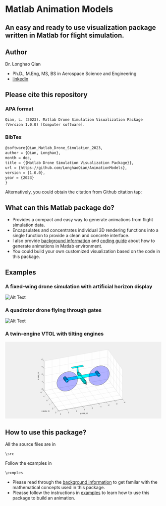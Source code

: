 # Matlab Animation Models
## An easy and ready to use visualization package written in Matlab for flight simulation.

## Author
Dr. Longhao Qian

- Ph.D., M.Eng, MS, BS in Aerospace Science and Engineering
- [linkedin](https://www.linkedin.com/in/longhao-qian-68705415a/) 

## Please cite this repository
### APA format
```
Qian, L. (2023). Matlab Drone Simulation Visualization Package (Version 1.0.0) [Computer software].
```
### BibTex
```
@software{Qian_Matlab_Drone_Simulation_2023,
author = {Qian, Longhao},
month = dec,
title = {{Matlab Drone Simulation Visualization Package}},
url = {https://github.com/LonghaoQian/AnimationModels},
version = {1.0.0},
year = {2023}
}
```
Alternatively, you could obtain the citation from Github citation tap:

## What can this Matlab package do?
- Provides a compact and easy way to generate animations from flight simulation data.
- Encapsulates and concentrates individual 3D rendering functions into a single function to provide a clean and concrete interface. 
- I also provide [background information](examples/background/README.md) and [coding guide](examples/README.md) about how to generate animations in Matlab environment.
- You could build your own customized visualization based on the code in this package. 

## Examples
### A fixed-wing drone simulation with artificial horizon display
![Alt Text](figures/circular_arc_trajectory.gif)
### A quadrotor drone flying through gates
![Alt Text](figures/quadrotor_circular_trajectory.gif)
### A twin-engine VTOL with tilting engines
![Alt Text](figures/vtol_animate.gif)



## How to use this package?
All the source files are in
```
\src
```
Follow the examples in
```
\exmples
```

- Please read through the [background information](examples/background/README.md) to get familar with the mathematical concepts used in this package.
- Pleasse follow the instructions in [examples](examples/README.md) to learn how to use this package to build an animation.